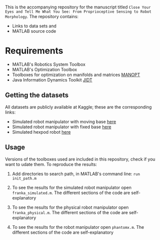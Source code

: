 
This is the accompanying repository for the manuscript titled `Close Your Eyes and Tell Me What You See: From Proprioceptive Sensing to Robot Morphology`. The repository contains:

- Links to data sets and 
- MATLAB source code 

# Requirements

 - MATLAB's Robotics System Toolbox
 - MATLAB's Optimization Toolbox
 - Tool­boxes for opti­mization on manifolds and matrices  [MANOPT](https://www.manopt.org/)
 - Java Information Dynamics Toolkit [JIDT](https://github.com/jlizier/jidt)

## Getting the datasets
All datasets are publicly available at Kaggle; these are the corresponding links:

 - Simulated robot manipulator with moving base [here](https://www.kaggle.com/datasets/fernandodazledezma/franka-proprioception-simulated-moving-base)
 - Simulated robot manipulator with fixed base [here](https://www.kaggle.com/datasets/fernandodazledezma/frankaproprioceptionsimulatedfixedbase)
 - Simulated hexpod robot [here](https://www.kaggle.com/datasets/fernandodazledezma/phantomx-proprioception)

## Usage
Versions of the toolboxes used are included in this repository, check if you want to udate them. To reproduce the results:

1. Add directories to search path, in MATLAB's command line: `run init_path.m`

2. To see the results for the simulated robot manipulator open `franka_simulated.m`. The different sections of the code are self-explanatory

3. To see the results for the physical robot manipulator open `franka_physical.m`. The different sections of the code are self-explanatory

4. To see the results for the robot manipulator open `phantomx.m`. The different sections of the code are self-explanatory
